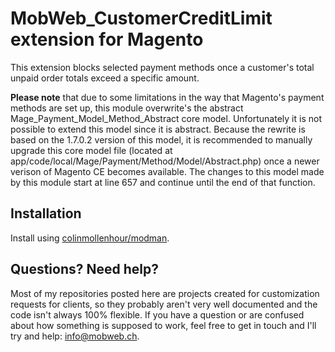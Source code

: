 # MobWeb_CustomerCreditLimit extension for Magento

This extension blocks selected payment methods once a customer's total unpaid order totals exceed a specific amount.

**Please note** that due to some limitations in the way that Magento's payment methods are set up, this module overwrite's the abstract Mage_Payment_Model_Method_Abstract core model. Unfortunately it is not possible to extend this model since it is abstract. Because the rewrite is based on the 1.7.0.2 version of this model, it is recommended to manually upgrade this core model file (located at app/code/local/Mage/Payment/Method/Model/Abstract.php) once a newer verison of Magento CE becomes available. The changes to this model made by this module start at line 657 and continue until the end of that function.

## Installation

Install using [colinmollenhour/modman](https://github.com/colinmollenhour/modman/).

## Questions? Need help?

Most of my repositories posted here are projects created for customization requests for clients, so they probably aren't very well documented and the code isn't always 100% flexible. If you have a question or are confused about how something is supposed to work, feel free to get in touch and I'll try and help: [info@mobweb.ch](mailto:info@mobweb.ch).
